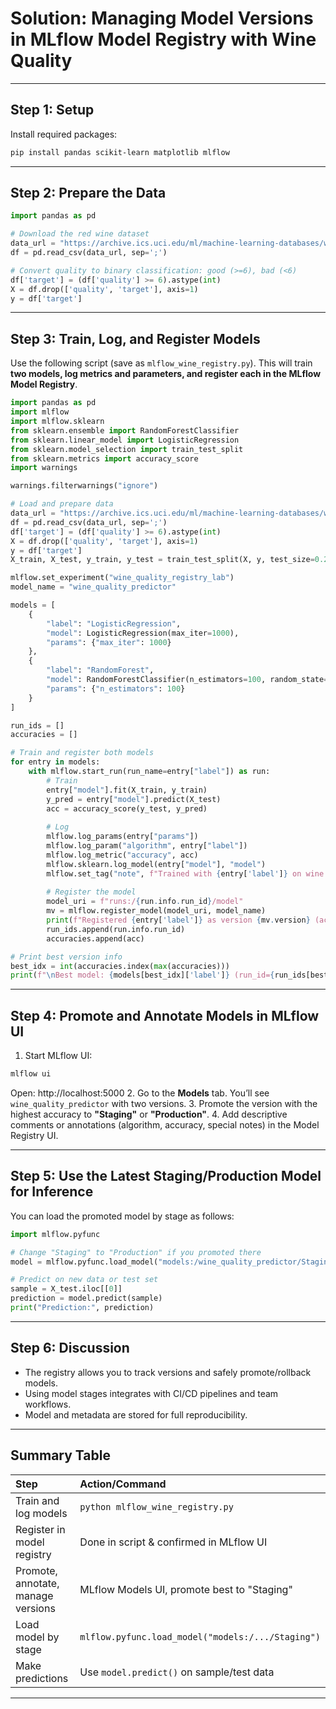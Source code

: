 # Solution: Managing Model Versions in MLflow Model Registry with Wine Quality


***

## **Step 1: Setup**

Install required packages:

```bash
pip install pandas scikit-learn matplotlib mlflow
```


***

## **Step 2: Prepare the Data**

```python
import pandas as pd

# Download the red wine dataset
data_url = "https://archive.ics.uci.edu/ml/machine-learning-databases/wine-quality/winequality-red.csv"
df = pd.read_csv(data_url, sep=';')

# Convert quality to binary classification: good (>=6), bad (<6)
df['target'] = (df['quality'] >= 6).astype(int)
X = df.drop(['quality', 'target'], axis=1)
y = df['target']
```


***

## **Step 3: Train, Log, and Register Models**

Use the following script (save as `mlflow_wine_registry.py`). This will train **two models, log metrics and parameters, and register each in the MLflow Model Registry**.

```python
import pandas as pd
import mlflow
import mlflow.sklearn
from sklearn.ensemble import RandomForestClassifier
from sklearn.linear_model import LogisticRegression
from sklearn.model_selection import train_test_split
from sklearn.metrics import accuracy_score
import warnings

warnings.filterwarnings("ignore")

# Load and prepare data
data_url = "https://archive.ics.uci.edu/ml/machine-learning-databases/wine-quality/winequality-red.csv"
df = pd.read_csv(data_url, sep=';')
df['target'] = (df['quality'] >= 6).astype(int)
X = df.drop(['quality', 'target'], axis=1)
y = df['target']
X_train, X_test, y_train, y_test = train_test_split(X, y, test_size=0.25, random_state=42)

mlflow.set_experiment("wine_quality_registry_lab")
model_name = "wine_quality_predictor"

models = [
    {
        "label": "LogisticRegression",
        "model": LogisticRegression(max_iter=1000),
        "params": {"max_iter": 1000}
    },
    {
        "label": "RandomForest",
        "model": RandomForestClassifier(n_estimators=100, random_state=42),
        "params": {"n_estimators": 100}
    }
]

run_ids = []
accuracies = []

# Train and register both models
for entry in models:
    with mlflow.start_run(run_name=entry["label"]) as run:
        # Train
        entry["model"].fit(X_train, y_train)
        y_pred = entry["model"].predict(X_test)
        acc = accuracy_score(y_test, y_pred)
        
        # Log
        mlflow.log_params(entry["params"])
        mlflow.log_param("algorithm", entry["label"])
        mlflow.log_metric("accuracy", acc)
        mlflow.sklearn.log_model(entry["model"], "model")
        mlflow.set_tag("note", f"Trained with {entry['label']} on wine quality dataset")
        
        # Register the model
        model_uri = f"runs:/{run.info.run_id}/model"
        mv = mlflow.register_model(model_uri, model_name)
        print(f"Registered {entry['label']} as version {mv.version} (accuracy: {acc:.3f})")
        run_ids.append(run.info.run_id)
        accuracies.append(acc)

# Print best version info
best_idx = int(accuracies.index(max(accuracies)))
print(f"\nBest model: {models[best_idx]['label']} (run_id={run_ids[best_idx]})")
```


***

## **Step 4: Promote and Annotate Models in MLflow UI**

1. Start MLflow UI:

```bash
mlflow ui
```

Open: http://localhost:5000
2. Go to the **Models** tab. You’ll see `wine_quality_predictor` with two versions.
3. Promote the version with the highest accuracy to **"Staging"** or **"Production"**.
4. Add descriptive comments or annotations (algorithm, accuracy, special notes) in the Model Registry UI.

***

## **Step 5: Use the Latest Staging/Production Model for Inference**

You can load the promoted model by stage as follows:

```python
import mlflow.pyfunc

# Change "Staging" to "Production" if you promoted there
model = mlflow.pyfunc.load_model("models:/wine_quality_predictor/Staging")

# Predict on new data or test set
sample = X_test.iloc[[0]]
prediction = model.predict(sample)
print("Prediction:", prediction)
```


***

## **Step 6: Discussion**

- The registry allows you to track versions and safely promote/rollback models.
- Using model stages integrates with CI/CD pipelines and team workflows.
- Model and metadata are stored for full reproducibility.

***

## **Summary Table**

| Step | Action/Command |
| :-- | :-- |
| Train and log models | `python mlflow_wine_registry.py` |
| Register in model registry | Done in script \& confirmed in MLflow UI |
| Promote, annotate, manage versions | MLflow Models UI, promote best to "Staging" |
| Load model by stage | `mlflow.pyfunc.load_model("models:/.../Staging")` |
| Make predictions | Use `model.predict()` on sample/test data |


***
